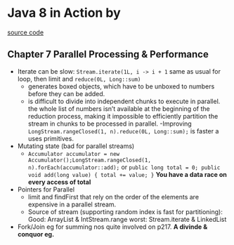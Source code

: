 # Java 8 in Action by 

[source code]()

## Chapter 7 Parallel Processing & Performance
  - Iterate can be slow: `Stream.iterate(1L, i -> i + 1` same as usual for loop, then limit and `reduce(0L, Long::sum)`
    - generates boxed objects, which have to be unboxed to numbers before they can be added.
    - is difficult to divide into independent chunks to execute in parallel. the whole list of numbers isn’t available at the beginning of the reduction process, making it
      impossible to efficiently partition the stream in chunks to be processed in parallel.
    -Improving
      `LongStream.rangeClosed(1, n).reduce(0L, Long::sum);` is faster a uses primitives.
  - Mutating state (bad for parallel streams)
    - `Accumulator accumulator = new Accumulator();LongStream.rangeClosed(1, n).forEach(accumulator::add);` or
      `public long total = 0; public void add(long value) { total += value; }`
      **You have a data race on every access of total**
  - Pointers for Parallel
    - limit and findFirst that rely on the order of the elements are expensive in a parallel stream. 
    - Source of stream (supporting random index is fast for partitioning): Good: ArrayList & IntStream.range worst: Stream.iterate & LinkedList
  - Fork/Join eg for summing nos quite involved on p217. **A divinde & conquor eg.**

